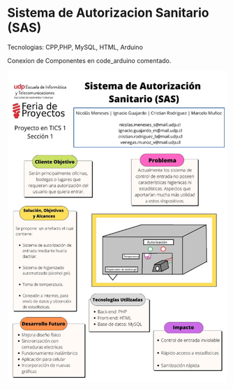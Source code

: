 # Sistema de Autorizacion Sanitario (SAS)

Tecnologias: CPP,PHP, MySQL, HTML, Arduino

Conexion de Componentes en code_arduino comentado.

![alt text](https://github.com/Chelosky-O/Proyecto-Tics-1/blob/main/images/poster.jpeg?raw=true)
